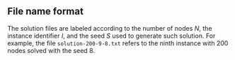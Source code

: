 ## File name format

The solution files are labeled according to the number of nodes _N_,
the instance identifier _I_, and the seed _S_ used to generate such solution. 
For example, the file `solution-200-9-8.txt` refers to the ninth instance
with 200 nodes solved with the seed 8.


